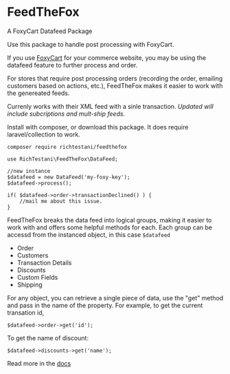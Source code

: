# FeedTheFox

A FoxyCart Datafeed Package

Use this package to handle post processing with FoxyCart.

If you use [FoxyCart](https://foxy.io) for your commerce website, you may be using the datafeed feature to further process and order.

For stores that require post processing orders (recording the order, emailing customers based on actions, etc.),
FeedTheFox makes it easier to work with the genereated feeds. 

Currenly works with their XML feed with a sinle transaction.
*Updated will include subcriptions and mult-ship feeds.*

Install with composer, or download this package.
It does require laravel/collection to work.

```
composer require richtestani/feedthefox
```

```
use RichTestani\FeedTheFox\DataFeed;

//new instance
$datafeed = new DataFeed('my-foxy-key');
$datafeed->process();

if( $datafeed->order->transactionDeclined() ) {
    //mail me about this issue.
}

```

FeedTheFox breaks the data feed into logical groups, making it easier to 
work with and offers some helpful methods for each. Each group can be accessd from the instanced object,
in this case `$datafeed`


* Order
* Customers
* Transaction Details
* Discounts
* Custom Fields
* Shipping

For any object, you can retrieve a single piece of data, use the "get" method and pass in the name of the property. 
For example, to get the current transation id,

```
$datafeed->order->get('id');
```

To get the name of discount:

```
$datafeed->discounts->get('name');
```
Read more in the [docs](https://richtestani.github.io/FeedTheFox/)
